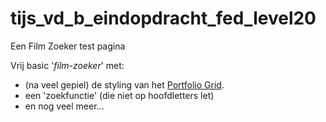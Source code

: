 # tijs_vd_b_eindopdracht_fed_level20

Een Film Zoeker test pagina

Vrij basic '_film-zoeker_' met:
* (na veel gepiel) de styling van het [Portfolio Grid](https://github.com/Tijs-vd-B/tijs_vd_b_eindopdracht_fed_level10/tree/main/L10_2_Portfolio_grid).
* een 'zoekfunctie' (die niet op hoofdletters let)
* en nog veel meer...
